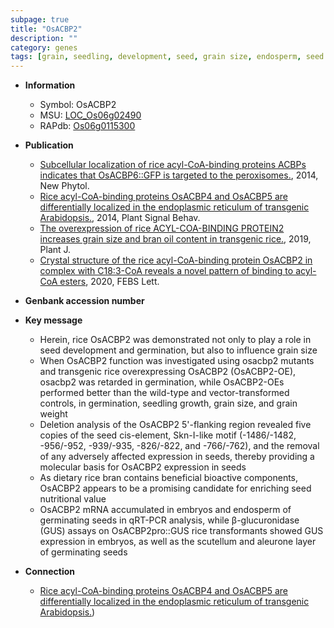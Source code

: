 ```yaml
---
subpage: true
title: "OsACBP2"
description: ""
category: genes
tags: [grain, seedling, development, seed, grain size, endosperm, seed development, grain weight]
---
```


* **Information**  
    + Symbol: OsACBP2  
    + MSU: [LOC_Os06g02490](http://rice.plantbiology.msu.edu/cgi-bin/ORF_infopage.cgi?orf=LOC_Os06g02490)  
    + RAPdb: [Os06g0115300](http://rapdb.dna.affrc.go.jp/viewer/gbrowse_details/irgsp1?name=Os06g0115300)  

* **Publication**  
    + [Subcellular localization of rice acyl-CoA-binding proteins ACBPs indicates that OsACBP6::GFP is targeted to the peroxisomes.](http://www.ncbi.nlm.nih.gov/pubmed?term=Subcellular+localization+of+rice+acyl-CoA-binding+proteins+ACBPs+indicates+that+OsACBP6::GFP+is+targeted+to+the+peroxisomes.%5BTitle%5D), 2014, New Phytol.
    + [Rice acyl-CoA-binding proteins OsACBP4 and OsACBP5 are differentially localized in the endoplasmic reticulum of transgenic Arabidopsis.](http://www.ncbi.nlm.nih.gov/pubmed?term=Rice+acyl-CoA-binding+proteins+OsACBP4+and+OsACBP5+are+differentially+localized+in+the+endoplasmic+reticulum+of+transgenic+Arabidopsis.%5BTitle%5D), 2014, Plant Signal Behav.
    + [The overexpression of rice ACYL-COA-BINDING PROTEIN2 increases grain size and bran oil content in transgenic rice.](http://www.ncbi.nlm.nih.gov/pubmed?term=The+overexpression+of+rice+ACYL-COA-BINDING+PROTEIN2+increases+grain+size+and+bran+oil+content+in+transgenic+rice.%5BTitle%5D), 2019, Plant J.
    + [Crystal structure of the rice acyl-CoA-binding protein OsACBP2 in complex with C18:3-CoA reveals a novel pattern of binding to acyl-CoA esters](http://www.ncbi.nlm.nih.gov/pubmed?term=Crystal+structure+of+the+rice+acyl-CoA-binding+protein+OsACBP2+in+complex+with+C18:3-CoA+reveals+a+novel+pattern+of+binding+to+acyl-CoA+esters%5BTitle%5D), 2020, FEBS Lett.

* **Genbank accession number**  

* **Key message**  
    + Herein, rice OsACBP2 was demonstrated not only to play a role in seed development and germination, but also to influence grain size
    + When OsACBP2 function was investigated using osacbp2 mutants and transgenic rice overexpressing OsACBP2 (OsACBP2-OE), osacbp2 was retarded in germination, while OsACBP2-OEs performed better than the wild-type and vector-transformed controls, in germination, seedling growth, grain size, and grain weight
    + Deletion analysis of the OsACBP2 5'-flanking region revealed five copies of the seed cis-element, Skn-I-like motif (-1486/-1482, -956/-952, -939/-935, -826/-822, and -766/-762), and the removal of any adversely affected expression in seeds, thereby providing a molecular basis for OsACBP2 expression in seeds
    + As dietary rice bran contains beneficial bioactive components, OsACBP2 appears to be a promising candidate for enriching seed nutritional value
    + OsACBP2 mRNA accumulated in embryos and endosperm of germinating seeds in qRT-PCR analysis, while β-glucuronidase (GUS) assays on OsACBP2pro::GUS rice transformants showed GUS expression in embryos, as well as the scutellum and aleurone layer of germinating seeds

* **Connection**  
    + [Rice acyl-CoA-binding proteins OsACBP4 and OsACBP5 are differentially localized in the endoplasmic reticulum of transgenic Arabidopsis.](OsACBP6))




